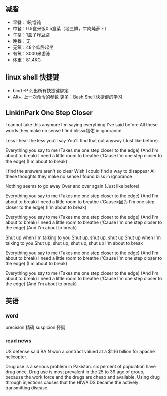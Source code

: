 ## 减脂 ##
* 早餐：1碗馄饨
* 中餐：0.5盒米饭0.5盒菜（地三鲜，牛肉炖萝卜）
* 午茶：1盒子炸豆腐
* 晚餐：无
* 无氧：48个仰卧起坐
* 有氧：3000米游泳
* 体重：81.4KG

## linux shell 快捷键 ##
* bind -P 列出所有快捷键绑定
* Alt+. 上一次命令的参数
更多：[Bash Shell 快捷键的学习](http://dbanotes.net/tech-memo/shell_shortcut.html)


## LinkinPark One Step Closer ##
I cannot take this anymore
I'm saying everything I've said before
All these words they make no sense
I find bliss=福佑 in ignorance

Less I hear the less you'll say
You'll find that out anyway
(Just like before)

Everything you say to me
(Takes me one step closer to the edge)
(And I'm about to break)
I need a little room to breathe
('Cause I'm one step closer to the edge)
(I'm about to break)

I find the answers aren't so clear
Wish I could find a way to disappear
All these thoughts they make no sense
I found bliss in ignorance

Nothing seems to go away
Over and over again
(Just like before)

Everything you say to me
(Takes me one step closer to the edge)
(And I'm about to break)
I need a little room to breathe
('Cause=因为 I'm one step closer to the edge)
(I'm about to break)

Everything you say to me
(Takes me one step closer to the edge)
(And I'm about to break)
I need a little room to breathe
('Cause I'm one step closer to the edge)
(And I'm about to break)

Shut up when I'm talking to you
Shut up, shut up, shut up
Shut up when I'm talking to you
Shut up, shut up, shut up, shut up
I'm about to break

Everything you say to me
(Takes me one step closer to the edge)
(And I'm about to break)
I need a little room to breathe
('Cause I'm one step closer to the edge)
(I'm about to break)

Everything you say to me
(Takes me one step closer to the edge)
(And I'm about to break)
I need a little room to breathe
('Cause I'm one step closer to the edge)
(And I'm about to break)


## 英语 ##

### word ###
precision 精确
suspicion 怀疑
### read news ###


US defense said BA.N won a contract valued at a $1.16 billion for apache helicopter.


Drug use is a serious problem in Pakistan.
six percent of population have drug once.
Drug use is most prevalent in the 25 to 39 age of group,
because the work force and the drugs are cheap and available.
Using drug through injections causes that the HIV/AIDS became the actively transmitting disease.
